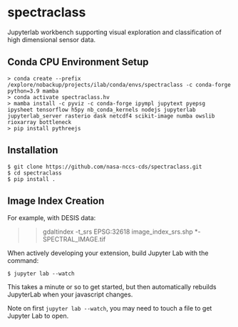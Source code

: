 spectraclass
===============================

Jupyterlab workbench supporting visual exploration and classification of high dimensional sensor data.

Conda CPU Environment Setup
---------------

    > conda create --prefix /explore/nobackup/projects/ilab/conda/envs/spectraclass -c conda-forge python=3.9 mamba
    > conda activate spectraclass.hv
    > mamba install -c pyviz -c conda-forge ipympl jupytext pyepsg ipysheet tensorflow h5py nb_conda_kernels nodejs jupyterlab jupyterlab_server rasterio dask netcdf4 scikit-image numba owslib rioxarray bottleneck  
    > pip install pythreejs


Installation
------------

    $ git clone https://github.com/nasa-nccs-cds/spectraclass.git
    $ cd spectraclass
    $ pip install .

Image Index Creation
--------------------

For example, with DESIS data:

>> gdaltindex -t_srs EPSG:32618 image_index_srs.shp *-SPECTRAL_IMAGE.tif

When actively developing your extension, build Jupyter Lab with the command:

    $ jupyter lab --watch

This takes a minute or so to get started, but then automatically rebuilds JupyterLab when your javascript changes.

Note on first `jupyter lab --watch`, you may need to touch a file to get Jupyter Lab to open.

